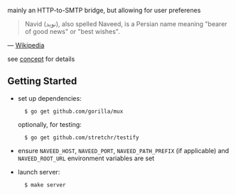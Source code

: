mainly an HTTP-to-SMTP bridge, but allowing for user preferenes

> Navid (نوید), also spelled Naveed, is a Persian name meaning "bearer of good
> news" or "best wishes".

— [Wikipedia](http://en.wikipedia.org/wiki/Navid)

see [concept](https://github.com/innoq/naveed/wiki/concept) for details


Getting Started
---------------

* set up dependencies:

        $ go get github.com/gorilla/mux

  optionally, for testing:

        $ go get github.com/stretchr/testify

* ensure `NAVEED_HOST`, `NAVEED_PORT`, `NAVEED_PATH_PREFIX` (if applicable) and
  `NAVEED_ROOT_URL` environment variables are set
* launch server:

        $ make server
